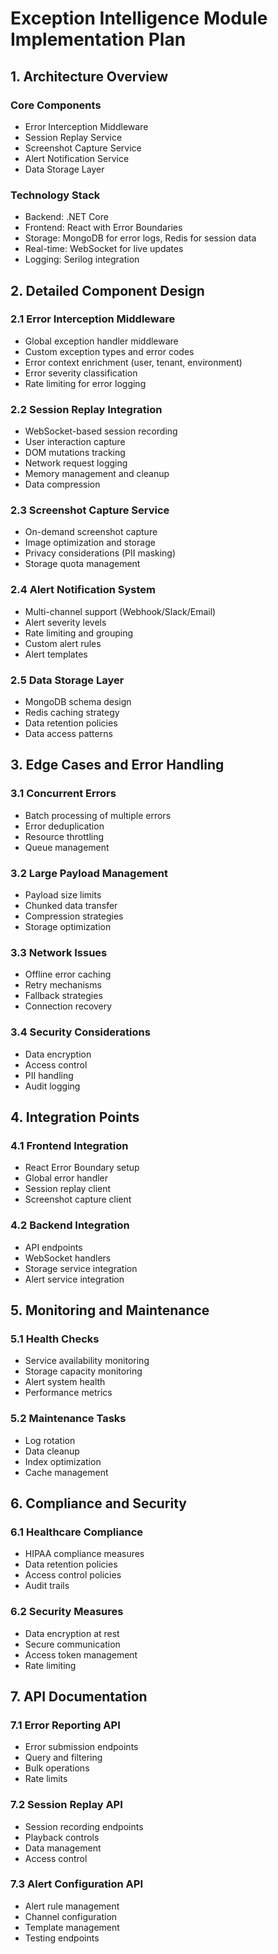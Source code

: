 # Exception Intelligence Module Implementation Plan

## 1. Architecture Overview

### Core Components
- Error Interception Middleware
- Session Replay Service
- Screenshot Capture Service
- Alert Notification Service
- Data Storage Layer

### Technology Stack
- Backend: .NET Core
- Frontend: React with Error Boundaries
- Storage: MongoDB for error logs, Redis for session data
- Real-time: WebSocket for live updates
- Logging: Serilog integration

## 2. Detailed Component Design

### 2.1 Error Interception Middleware
- Global exception handler middleware
- Custom exception types and error codes
- Error context enrichment (user, tenant, environment)
- Error severity classification
- Rate limiting for error logging

### 2.2 Session Replay Integration
- WebSocket-based session recording
- User interaction capture
- DOM mutations tracking
- Network request logging
- Memory management and cleanup
- Data compression

### 2.3 Screenshot Capture Service
- On-demand screenshot capture
- Image optimization and storage
- Privacy considerations (PII masking)
- Storage quota management

### 2.4 Alert Notification System
- Multi-channel support (Webhook/Slack/Email)
- Alert severity levels
- Rate limiting and grouping
- Custom alert rules
- Alert templates

### 2.5 Data Storage Layer
- MongoDB schema design
- Redis caching strategy
- Data retention policies
- Data access patterns

## 3. Edge Cases and Error Handling

### 3.1 Concurrent Errors
- Batch processing of multiple errors
- Error deduplication
- Resource throttling
- Queue management

### 3.2 Large Payload Management
- Payload size limits
- Chunked data transfer
- Compression strategies
- Storage optimization

### 3.3 Network Issues
- Offline error caching
- Retry mechanisms
- Fallback strategies
- Connection recovery

### 3.4 Security Considerations
- Data encryption
- Access control
- PII handling
- Audit logging

## 4. Integration Points

### 4.1 Frontend Integration
- React Error Boundary setup
- Global error handler
- Session replay client
- Screenshot capture client

### 4.2 Backend Integration
- API endpoints
- WebSocket handlers
- Storage service integration
- Alert service integration

## 5. Monitoring and Maintenance

### 5.1 Health Checks
- Service availability monitoring
- Storage capacity monitoring
- Alert system health
- Performance metrics

### 5.2 Maintenance Tasks
- Log rotation
- Data cleanup
- Index optimization
- Cache management

## 6. Compliance and Security

### 6.1 Healthcare Compliance
- HIPAA compliance measures
- Data retention policies
- Access control policies
- Audit trails

### 6.2 Security Measures
- Data encryption at rest
- Secure communication
- Access token management
- Rate limiting

## 7. API Documentation

### 7.1 Error Reporting API
- Error submission endpoints
- Query and filtering
- Bulk operations
- Rate limits

### 7.2 Session Replay API
- Session recording endpoints
- Playback controls
- Data management
- Access control

### 7.3 Alert Configuration API
- Alert rule management
- Channel configuration
- Template management
- Testing endpoints